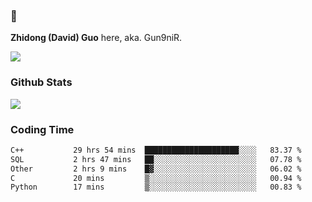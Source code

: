 ### 👋 

**Zhidong (David) Guo** here, aka. Gun9niR.

![](https://komarev.com/ghpvc/?username=Gun9niR&label=Total+Views)

### Github Stats

<img src="https://github-readme-stats.vercel.app/api?username=Gun9niR&count_private=true&show_icons=true&theme=vue-dark&hide_title=true">

### Coding Time

<!--START_SECTION:waka-->

```txt
C++           29 hrs 54 mins  █████████████████████░░░░   83.37 %
SQL           2 hrs 47 mins   ██░░░░░░░░░░░░░░░░░░░░░░░   07.78 %
Other         2 hrs 9 mins    █▓░░░░░░░░░░░░░░░░░░░░░░░   06.02 %
C             20 mins         ▒░░░░░░░░░░░░░░░░░░░░░░░░   00.94 %
Python        17 mins         ▒░░░░░░░░░░░░░░░░░░░░░░░░   00.83 %
```

<!--END_SECTION:waka-->
